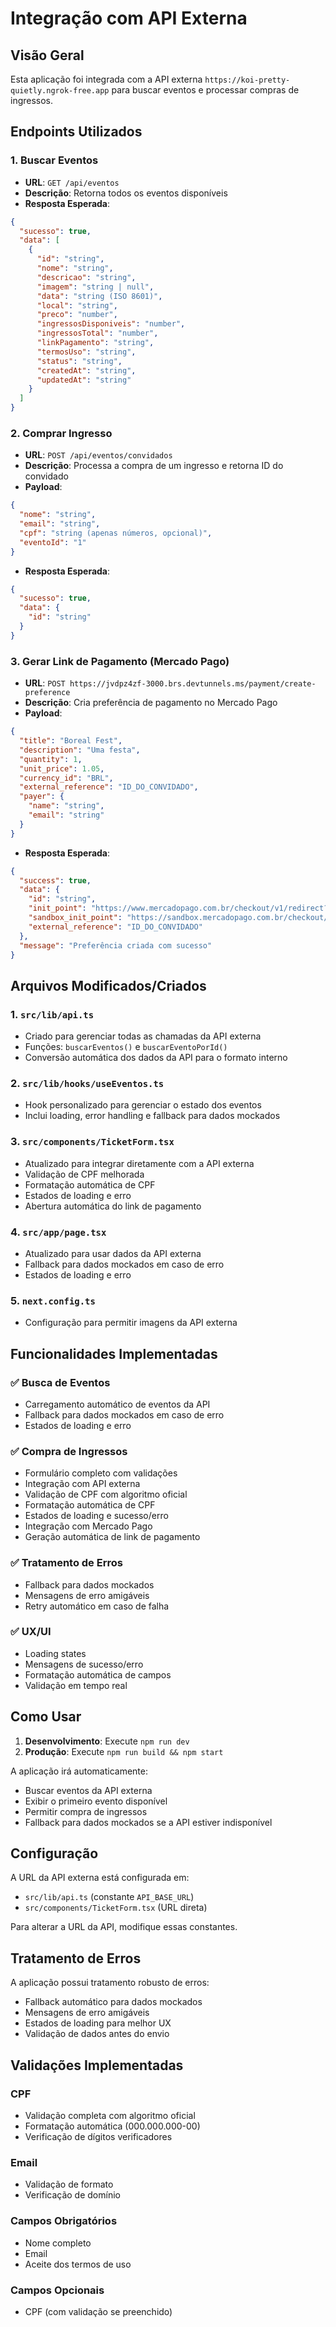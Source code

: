 # Integração com API Externa

## Visão Geral

Esta aplicação foi integrada com a API externa `https://koi-pretty-quietly.ngrok-free.app` para buscar eventos e processar compras de ingressos.

## Endpoints Utilizados

### 1. Buscar Eventos

- **URL**: `GET /api/eventos`
- **Descrição**: Retorna todos os eventos disponíveis
- **Resposta Esperada**:

```json
{
  "sucesso": true,
  "data": [
    {
      "id": "string",
      "nome": "string",
      "descricao": "string",
      "imagem": "string | null",
      "data": "string (ISO 8601)",
      "local": "string",
      "preco": "number",
      "ingressosDisponiveis": "number",
      "ingressosTotal": "number",
      "linkPagamento": "string",
      "termosUso": "string",
      "status": "string",
      "createdAt": "string",
      "updatedAt": "string"
    }
  ]
}
```

### 2. Comprar Ingresso

- **URL**: `POST /api/eventos/convidados`
- **Descrição**: Processa a compra de um ingresso e retorna ID do convidado
- **Payload**:

```json
{
  "nome": "string",
  "email": "string",
  "cpf": "string (apenas números, opcional)",
  "eventoId": "1"
}
```

- **Resposta Esperada**:

```json
{
  "sucesso": true,
  "data": {
    "id": "string"
  }
}
```

### 3. Gerar Link de Pagamento (Mercado Pago)

- **URL**: `POST https://jvdpz4zf-3000.brs.devtunnels.ms/payment/create-preference`
- **Descrição**: Cria preferência de pagamento no Mercado Pago
- **Payload**:

```json
{
  "title": "Boreal Fest",
  "description": "Uma festa",
  "quantity": 1,
  "unit_price": 1.05,
  "currency_id": "BRL",
  "external_reference": "ID_DO_CONVIDADO",
  "payer": {
    "name": "string",
    "email": "string"
  }
}
```

- **Resposta Esperada**:

```json
{
  "success": true,
  "data": {
    "id": "string",
    "init_point": "https://www.mercadopago.com.br/checkout/v1/redirect?pref_id=...",
    "sandbox_init_point": "https://sandbox.mercadopago.com.br/checkout/v1/redirect?pref_id=...",
    "external_reference": "ID_DO_CONVIDADO"
  },
  "message": "Preferência criada com sucesso"
}
```

## Arquivos Modificados/Criados

### 1. `src/lib/api.ts`

- Criado para gerenciar todas as chamadas da API externa
- Funções: `buscarEventos()` e `buscarEventoPorId()`
- Conversão automática dos dados da API para o formato interno

### 2. `src/lib/hooks/useEventos.ts`

- Hook personalizado para gerenciar o estado dos eventos
- Inclui loading, error handling e fallback para dados mockados

### 3. `src/components/TicketForm.tsx`

- Atualizado para integrar diretamente com a API externa
- Validação de CPF melhorada
- Formatação automática de CPF
- Estados de loading e erro
- Abertura automática do link de pagamento

### 4. `src/app/page.tsx`

- Atualizado para usar dados da API externa
- Fallback para dados mockados em caso de erro
- Estados de loading e erro

### 5. `next.config.ts`

- Configuração para permitir imagens da API externa

## Funcionalidades Implementadas

### ✅ Busca de Eventos

- Carregamento automático de eventos da API
- Fallback para dados mockados em caso de erro
- Estados de loading e erro

### ✅ Compra de Ingressos

- Formulário completo com validações
- Integração com API externa
- Validação de CPF com algoritmo oficial
- Formatação automática de CPF
- Estados de loading e sucesso/erro
- Integração com Mercado Pago
- Geração automática de link de pagamento

### ✅ Tratamento de Erros

- Fallback para dados mockados
- Mensagens de erro amigáveis
- Retry automático em caso de falha

### ✅ UX/UI

- Loading states
- Mensagens de sucesso/erro
- Formatação automática de campos
- Validação em tempo real

## Como Usar

1. **Desenvolvimento**: Execute `npm run dev`
2. **Produção**: Execute `npm run build && npm start`

A aplicação irá automaticamente:

- Buscar eventos da API externa
- Exibir o primeiro evento disponível
- Permitir compra de ingressos
- Fallback para dados mockados se a API estiver indisponível

## Configuração

A URL da API externa está configurada em:

- `src/lib/api.ts` (constante `API_BASE_URL`)
- `src/components/TicketForm.tsx` (URL direta)

Para alterar a URL da API, modifique essas constantes.

## Tratamento de Erros

A aplicação possui tratamento robusto de erros:

- Fallback automático para dados mockados
- Mensagens de erro amigáveis
- Estados de loading para melhor UX
- Validação de dados antes do envio

## Validações Implementadas

### CPF

- Validação completa com algoritmo oficial
- Formatação automática (000.000.000-00)
- Verificação de dígitos verificadores

### Email

- Validação de formato
- Verificação de domínio

### Campos Obrigatórios

- Nome completo
- Email
- Aceite dos termos de uso

### Campos Opcionais

- CPF (com validação se preenchido)
